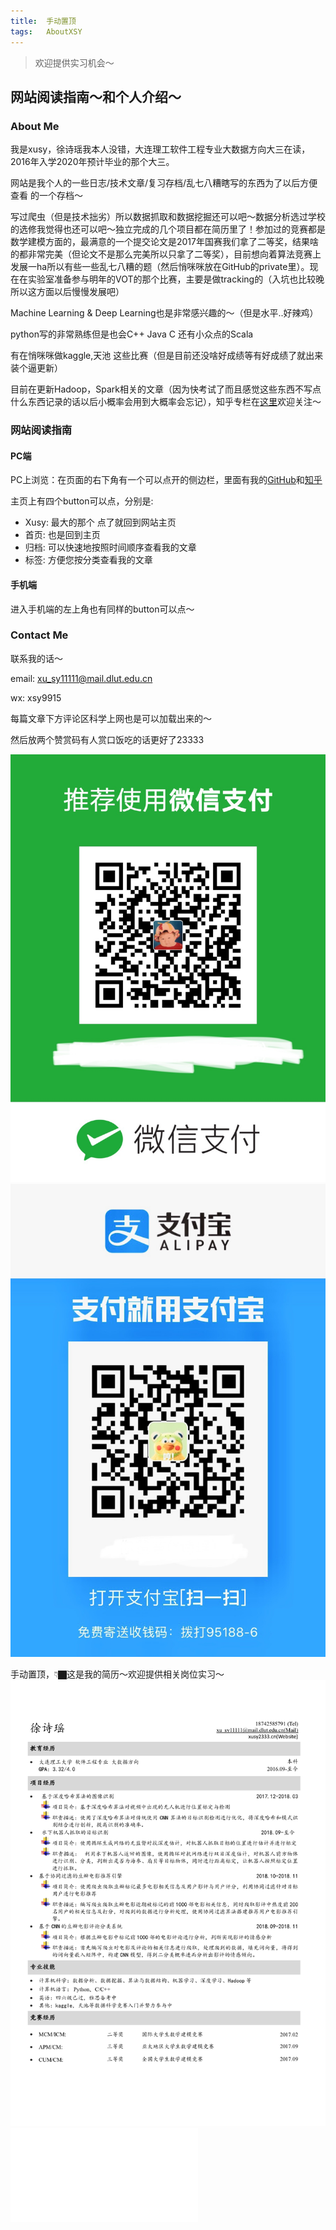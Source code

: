 ```yaml
---
title:	手动置顶
tags:	AboutXSY
---
```


> 欢迎提供实习机会～

## 网站阅读指南～和个人介绍～

### About Me 

我是xusy，徐诗瑶我本人没错，大连理工软件工程专业大数据方向大三在读，2016年入学2020年预计毕业的那个大三。

网站是我个人的一些日志/技术文章/复习存档/乱七八糟瞎写的东西为了以后方便查看 的一个存档～

写过爬虫（但是技术拙劣）所以数据抓取和数据挖掘还可以吧～数据分析选过学校的选修我觉得也还可以吧～独立完成的几个项目都在简历里了！参加过的竞赛都是数学建模方面的，最满意的一个提交论文是2017年国赛我们拿了二等奖，结果啥的都非常完美（但论文不是那么完美所以只拿了二等奖），目前想向着算法竞赛上发展一ha所以有些一些乱七八糟的题（然后悄咪咪放在GitHub的private里）。现在在实验室准备参与明年的VOT的那个比赛，主要是做tracking的（入坑也比较晚所以这方面以后慢慢发展吧）

Machine Learning & Deep Learning也是非常感兴趣的～（但是水平..好辣鸡）

python写的非常熟练但是也会C++ Java C 还有小众点的Scala

有在悄咪咪做kaggle,天池 这些比赛（但是目前还没啥好成绩等有好成绩了就出来装个逼更新）

目前在更新Hadoop，Spark相关的文章（因为快考试了而且感觉这些东西不写点什么东西记录的话以后小概率会用到大概率会忘记），知乎专栏在[这里](https://zhuanlan.zhihu.com/xusy2333)欢迎关注～

### 网站阅读指南

#### PC端

PC上浏览：在页面的右下角有一个可以点开的侧边栏，里面有我的[GitHub](https://github.com/41xu)和[知乎](https://www.zhihu.com/people/zhuo-ji-dui-chang/activities)

主页上有四个button可以点，分别是:

- Xusy: 最大的那个 点了就回到网站主页
- 首页: 也是回到主页
- 归档: 可以快速地按照时间顺序查看我的文章
- 标签: 方便您按分类查看我的文章

#### 手机端

进入手机端的左上角也有同样的button可以点～

### Contact Me

联系我的话～

email: xu_sy11111@mail.dlut.edu.cn

wx: xsy9915

每篇文章下方评论区科学上网也是可以加载出来的～

然后放两个赞赏码有人赏口饭吃的话更好了23333

![wx](/img/wx.jpg)
![zfb](/img/zfb.jpg)



手动置顶，👇🏿这是我的简历～欢迎提供相关岗位实习～
![test](/img/AboutMe.png)
![test](/img/0-0test.pdf)
